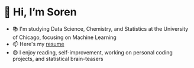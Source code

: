 <!--
**sorendunn/sorendunn** is a ✨ _special_ ✨ repository because its `README.md` (this file) appears on your GitHub profile.
--->
# 👋 Hi, I’m Soren
- 📚 I'm studying Data Science, Chemistry, and Statistics at the University of Chicago, focusing on Machine Learning
- 📫 Here's my [resume](https://drive.google.com/file/d/1jRAMQPpDlFf-E8V26dJAYCoxoLgBdwPK/view?usp=sharing)
- 😄 I enjoy reading, self-improvement, working on personal coding projects, and statistical brain-teasers
